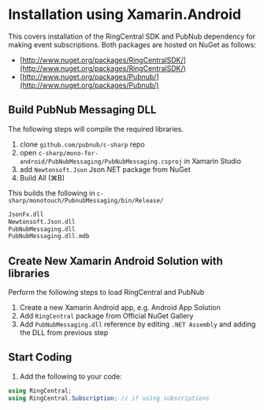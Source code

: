 # Installation using Xamarin.Android

This covers installation of the RingCentral SDK and PubNub dependency for making event subscriptions. Both packages are hosted on NuGet as follows:

* [http://www.nuget.org/packages/RingCentralSDK/](http://www.nuget.org/packages/RingCentralSDK/)
* [http://www.nuget.org/packages/Pubnub/](http://www.nuget.org/packages/Pubnub/)

## Build PubNub Messaging DLL

The following steps will compile the required libraries.

1. clone `github.com/pubnub/c-sharp` repo
1. open `c-sharp/mono-for-android/PubNubMessaging/PubNubMessaging.csproj` in Xamarin Studio
1. add `Newtonsoft.Json` Json.NET package from NuGet
1. Build All (&#8984;B)

This builds the following in `c-sharp/monotouch/PubnubMessaging/bin/Release/`

```bash
JsonFx.dll
Newtonsoft.Json.dll
PubNubMessaging.dll
PubNubMessaging.dll.mdb
```

## Create New Xamarin Android Solution with libraries

Perform the following steps to load RingCentral and PubNub

1. Create a new Xamarin Android app, e.g. Android App Solution
1. Add `RingCentral` package from Official NuGet Gallery
1. Add `PubNubMessaging.dll` reference by editing `.NET Assembly` and adding the DLL from previous step

## Start Coding

1. Add the following to your code:

```csharp
using RingCentral;
using RingCentral.Subscription; // if using subscriptions
```
